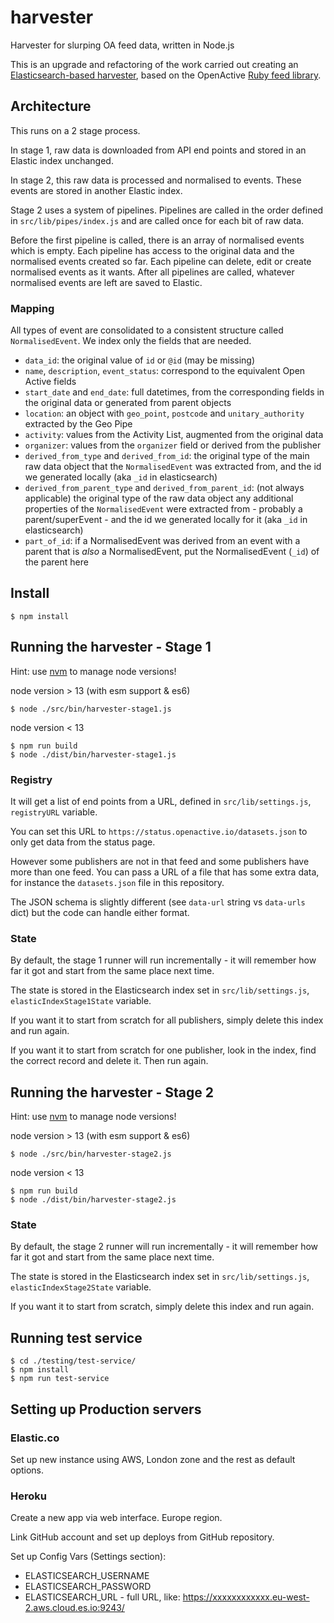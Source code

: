 # harvester
Harvester for slurping OA feed data, written in Node.js

This is an upgrade and refactoring of the work carried out creating an [Elasticsearch-based harvester](https://github.com/openactive/openactive-es-example), based on the OpenActive [Ruby feed library](https://github.com/openactive/openactive.rb).

## Architecture

This runs on a 2 stage process. 

In stage 1, raw data is downloaded from API end points and stored in an Elastic index unchanged.

In stage 2, this raw data is processed and normalised to events. These events are stored in another Elastic index.

Stage 2 uses a system of pipelines. Pipelines are called in the order defined in `src/lib/pipes/index.js` and are called once for each bit of raw data.

Before the first pipeline is called, there is an array of normalised events which is empty. Each pipeline has access to the original data and the normalised events created so far. Each pipeline can delete, edit or create normalised events as it wants.  After all pipelines are called, whatever normalised events are left are saved to Elastic.

### Mapping

All types of event are consolidated to a consistent structure called `NormalisedEvent`. We index only the fields that are needed.

* `data_id`: the original value of `id` or `@id` (may be missing)
* `name`, `description`, `event_status`: correspond to the equivalent Open Active fields
* `start_date` and `end_date`: full datetimes, from the corresponding fields in the original data or generated from parent objects
* `location`: an object with `geo_point`, `postcode` and `unitary_authority` extracted by the Geo Pipe
* `activity`: values from the Activity List, augmented from the original data
* `organizer`: values from the `organizer` field or derived from the publisher
* `derived_from_type` and `derived_from_id`: the original type of the main raw data object that the `NormalisedEvent` was extracted from, and the id we generated locally (aka `_id` in elasticsearch)
* `derived_from_parent_type` and `derived_from_parent_id`: (not always applicable) the original type of the raw data object any additional properties of the `NormalisedEvent` were extracted from - probably a parent/superEvent - and the id we generated locally for it (aka `_id` in elasticsearch)
* `part_of_id`: if a NormalisedEvent was derived from an event with a parent that is *also* a NormalisedEvent, put the NormalisedEvent (`_id`) of the parent here

## Install

`$ npm install`

## Running the harvester - Stage 1

Hint: use [nvm](https://github.com/nvm-sh/nvm) to manage node versions!

node version > 13 (with esm support & es6)

`$ node ./src/bin/harvester-stage1.js`

node version < 13

```
$ npm run build
$ node ./dist/bin/harvester-stage1.js
```

### Registry

It will get a list of end points from a URL, defined in `src/lib/settings.js`, `registryURL` variable.

You can set this URL to `https://status.openactive.io/datasets.json` to only get data from the status page.

However some publishers are not in that feed and some publishers have more than one feed. You can pass a URL of a file that has some extra data, for instance the `datasets.json` file in this repository.

The JSON schema is slightly different (see `data-url` string vs `data-urls` dict) but the code can handle either format.

### State

By default, the stage 1 runner will run incrementally - it will remember how far it got and start from the same place next time.

The state is stored in the Elasticsearch index set in `src/lib/settings.js`, `elasticIndexStage1State` variable.

If you want it to start from scratch for all publishers, simply delete this index and run again.

If you want it to start from scratch for one publisher, look in the index, find the correct record and delete it. Then run again. 

## Running the harvester - Stage 2

Hint: use [nvm](https://github.com/nvm-sh/nvm) to manage node versions!

node version > 13 (with esm support & es6)

`$ node ./src/bin/harvester-stage2.js`

node version < 13

```
$ npm run build
$ node ./dist/bin/harvester-stage2.js
```

### State

By default, the stage 2 runner will run incrementally - it will remember how far it got and start from the same place next time.

The state is stored in the Elasticsearch index set in `src/lib/settings.js`, `elasticIndexStage2State` variable.

If you want it to start from scratch, simply delete this index and run again.

## Running test service

```
$ cd ./testing/test-service/
$ npm install
$ npm run test-service
```

## Setting up Production servers

### Elastic.co

Set up new instance using AWS, London zone and the rest as default options.

### Heroku

Create a new app via web interface. Europe region.

Link GitHub account and set up deploys from GitHub repository.

Set up Config Vars (Settings section):

* ELASTICSEARCH_USERNAME
* ELASTICSEARCH_PASSWORD
* ELASTICSEARCH_URL - full URL, like: https://xxxxxxxxxxxx.eu-west-2.aws.cloud.es.io:9243/

